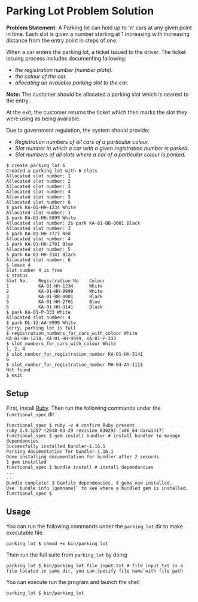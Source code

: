 # Parking Lot Problem Solution

**Problem Statement:**
A Parking lot can hold up to 'n' cars at any given point in time. Each slot is
given a number starting at 1 increasing with increasing distance from the entry point
in steps of one.

When a car enters the parking lot, a ticket issued to the driver. 
The ticket issuing process includes documenting fallowing:
* *the registration number (number plate).*
* *the colour of the car.*
* *allocating an available parking slot to the car.*

**Note:** The customer should be allocated a parking slot which is nearest to the entry.

At the exit, the customer returns the ticket which then marks the slot they were using as being available.

Due to government regulation, the system should provide:
* *Registration numbers of all cars of a particular colour.*
* *Slot number in which a car with a given registration number is parked.*
* *Slot numbers of all slots where a car of a particular colour is parked.*

```
$ create_parking_lot 6
Created a parking lot with 6 slots
Allocated slot number: 1
Allocated slot number: 2
Allocated slot number: 3
Allocated slot number: 4
Allocated slot number: 5
Allocated slot number: 6
$ park KA-01-HH-1234 White
Allocated slot number: 1
$ park KA-01-HH-9999 White
Allocated slot number: 2$ park KA-01-BB-0001 Black
Allocated slot number: 3
$ park KA-01-HH-7777 Red
Allocated slot number: 4
$ park KA-01-HH-2701 Blue
Allocated slot number: 5
$ park KA-01-HH-3141 Black
Allocated slot number: 6
$ leave 4
Slot number 4 is free
$ status
Slot No.    Registration No    Colour
1           KA-01-HH-1234      White
2           KA-01-HH-9999      White
3           KA-01-BB-0001      Black
5           KA-01-HH-2701      Blue
6           KA-01-HH-3141      Black
$ park KA-01-P-333 White
Allocated slot number: 4
$ park DL-12-AA-9999 White
Sorry, parking lot is full
$ registration_numbers_for_cars_with_colour White
KA-01-HH-1234, KA-01-HH-9999, KA-01-P-333
$ slot_numbers_for_cars_with_colour White
1, 2, 4
$ slot_number_for_registration_number KA-01-HH-3141
6
$ slot_number_for_registration_number MH-04-AY-1111
Not found
$ exit
```

## Setup
First, install [Ruby](https://www.ruby-lang.org/en/documentation/installation/). Then run the following commands under the `functional_spec` dir.

```
functional_spec $ ruby -v # confirm Ruby present
ruby 2.5.1p57 (2018-03-29 revision 63029) [x86_64-darwin17]
functional_spec $ gem install bundler # install bundler to manage dependencies
Successfully installed bundler-1.16.1
Parsing documentation for bundler-1.16.1
Done installing documentation for bundler after 2 seconds
1 gem installed
functional_spec $ bundle install # install dependencies
...
...
Bundle complete! 3 Gemfile dependencies, 8 gems now installed.
Use `bundle info [gemname]` to see where a bundled gem is installed.
functional_spec $ 

```

## Usage

You can run the following commands under the `parking_lot` dir to make executable file.
```
parking_lot $ chmod +x bin/parking_lot
```

Then run the full suite from `parking_lot` by doing
```
parking_lot $ bin/parking_lot file_input.txt # file_input.txt is a file located in same dir, you can specify file name with file path
```

You can execute run the program and launch the shell
```
parking_lot $ bin/parking_lot
```